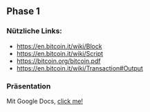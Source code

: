 ## Phase 1

### Nützliche Links:
- https://en.bitcoin.it/wiki/Block
- https://en.bitcoin.it/wiki/Script
- https://bitcoin.org/bitcoin.pdf
- https://en.bitcoin.it/wiki/Transaction#Output

### Präsentation
Mit Google Docs, [click me!](https://docs.google.com/presentation/d/12ZDYz6hPhqUIq7TPn1hK3lNP9mSysw-ZrCWwsrKgOCM/edit?usp=sharing)
